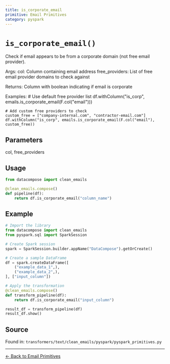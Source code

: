 ```yaml
---
title: is_corporate_email
primitive: Email Primitives
category: pyspark
---
```


# `is_corporate_email()`

Check if email appears to be from a corporate domain (not free email provider).

Args:
    col: Column containing email address
    free_providers: List of free email provider domains to check against

Returns:
    Column with boolean indicating if email is corporate

Examples:
    # Use default free provider list
    df.withColumn("is_corp", emails.is_corporate_email(F.col("email")))

    # Add custom free providers to check
    custom_free = ["company-internal.com", "contractor-email.com"]
    df.withColumn("is_corp", emails.is_corporate_email(F.col("email"), custom_free))

## Parameters

col, free_providers

## Usage

```python
from datacompose import clean_emails

@clean_emails.compose()
def pipeline(df):
    return df.is_corporate_email("column_name")
```

## Example

```python
# Import the library
from datacompose import clean_emails
from pyspark.sql import SparkSession

# Create Spark session
spark = SparkSession.builder.appName("DataCompose").getOrCreate()

# Create a sample DataFrame
df = spark.createDataFrame([
    ("example_data_1",),
    ("example_data_2",),
], ["input_column"])

# Apply the transformation
@clean_emails.compose()
def transform_pipeline(df):
    return df.is_corporate_email("input_column")

result_df = transform_pipeline(df)
result_df.show()
```

## Source

Found in: `transformers/text/clean_emails/pyspark/pyspark_primitives.py`

---
[← Back to Email Primitives](/primitives/emails)

